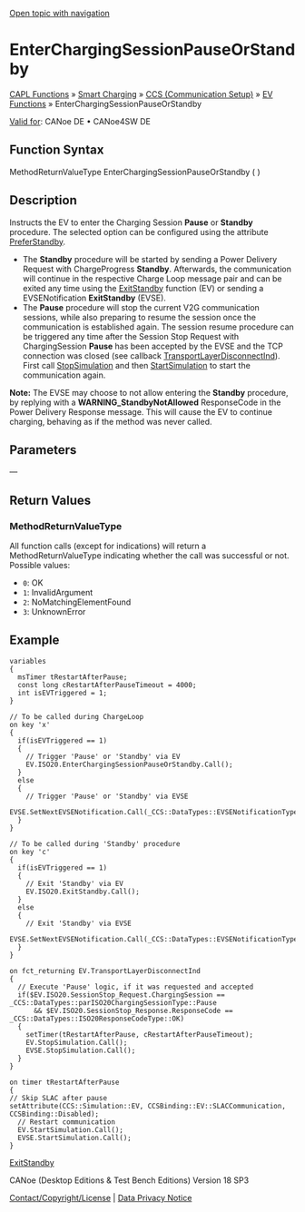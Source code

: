 [Open topic with navigation](../../../../../CANoeDEFamily.htm#Topics/CAPLFunctions/SmartCharging/CCSBindingFunctions/CAPLfunctionEnterChargingSessionPauseOrStandby.md)

# EnterChargingSessionPauseOrStandby

[CAPL Functions](../../CAPLfunctions.md) » [Smart Charging](../CAPLFunctionsSmartChargingOverview.md) » [CCS (Communication Setup)](../CAPLFunctionsSmartChargingOverview.md#BMCCS) » [EV Functions](../CAPLFunctionsSmartChargingOverview.md#CCSGeneral) » EnterChargingSessionPauseOrStandby

[Valid for](../../../Shared/FeatureAvailability.md): CANoe DE • CANoe4SW DE

## Function Syntax

MethodReturnValueType EnterChargingSessionPauseOrStandby ( )

## Description

Instructs the EV to enter the Charging Session **Pause** or **Standby** procedure. The selected option can be configured using the attribute [PreferStandby](../../../CANoeCANalyzer/SmartCharging/SCISO15118-20/SCISOAttributes.md).

- The **Standby** procedure will be started by sending a Power Delivery Request with ChargeProgress **Standby**. Afterwards, the communication will continue in the respective Charge Loop message pair and can be exited any time using the [ExitStandby](CAPLfunctionExitStandby.md) function (EV) or sending a EVSENotification **ExitStandby** (EVSE).
- The **Pause** procedure will stop the current V2G communication sessions, while also preparing to resume the session once the communication is established again. The session resume procedure can be triggered any time after the Session Stop Request with ChargingSession **Pause** has been accepted by the EVSE and the TCP connection was closed (see callback [TransportLayerDisconnectInd](CAPLfunctionTransportLayerDisconnectInd.md)). First call [StopSimulation](CAPLfunctionStopSimulation.md) and then [StartSimulation](CAPLfunctionStartSimulation.md) to start the communication again.

**Note:** The EVSE may choose to not allow entering the **Standby** procedure, by replying with a **WARNING_StandbyNotAllowed** ResponseCode in the Power Delivery Response message. This will cause the EV to continue charging, behaving as if the method was never called.

## Parameters

—

## Return Values

### MethodReturnValueType

All function calls (except for indications) will return a MethodReturnValueType indicating whether the call was successful or not. Possible values:

- `0`: OK
- `1`: InvalidArgument
- `2`: NoMatchingElementFound
- `3`: UnknownError

## Example

```plaintext
variables
{
  msTimer tRestartAfterPause;
  const long cRestartAfterPauseTimeout = 4000;
  int isEVTriggered = 1;
}

// To be called during ChargeLoop
on key 'x'
{
  if(isEVTriggered == 1)
  {
    // Trigger 'Pause' or 'Standby' via EV
    EV.ISO20.EnterChargingSessionPauseOrStandby.Call();
  }
  else
  {
    // Trigger 'Pause' or 'Standby' via EVSE
    EVSE.SetNextEVSENotification.Call(_CCS::DataTypes::EVSENotificationType::Pause);
  }
}

// To be called during 'Standby' procedure
on key 'c'
{
  if(isEVTriggered == 1)
  {
    // Exit 'Standby' via EV
    EV.ISO20.ExitStandby.Call();
  }
  else
  {
    // Exit 'Standby' via EVSE
    EVSE.SetNextEVSENotification.Call(_CCS::DataTypes::EVSENotificationType::ExitStandby);
  }
}

on fct_returning EV.TransportLayerDisconnectInd
{
  // Execute 'Pause' logic, if it was requested and accepted
  if($EV.ISO20.SessionStop_Request.ChargingSession == _CCS::DataTypes::parISO20ChargingSessionType::Pause
      && $EV.ISO20.SessionStop_Response.ResponseCode == _CCS::DataTypes::ISO20ResponseCodeType::OK)
  {
    setTimer(tRestartAfterPause, cRestartAfterPauseTimeout);
    EV.StopSimulation.Call();
    EVSE.StopSimulation.Call();
  }
}

on timer tRestartAfterPause
{
// Skip SLAC after pause
setAttribute(CCS::Simulation::EV, CCSBinding::EV::SLACCommunication, CCSBinding::Disabled);
  // Restart communication
  EV.StartSimulation.Call();
  EVSE.StartSimulation.Call();
}
```

[ExitStandby](CAPLfunctionExitStandby.md)

CANoe (Desktop Editions & Test Bench Editions) Version 18 SP3

[Contact/Copyright/License](../../../Shared/ContactCopyrightLicense.md) | [Data Privacy Notice](https://www.vector.com/int/en/company/get-info/privacy-policy/)
